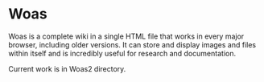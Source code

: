 Woas
====

Woas is a complete wiki in a single HTML file that works in every major browser, including older versions. It can store and display images and files within itself and is incredibly useful for research and documentation.

Current work is in Woas2 directory.
